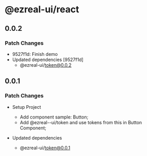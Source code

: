 # @ezreal-ui/react

## 0.0.2

### Patch Changes

- 9527f1d: Finish demo
- Updated dependencies [9527f1d]
  - @ezreal-ui/token@0.0.2

## 0.0.1

### Patch Changes

- Setup Project

  - Add component sample: Button;
  - Add @ezreal--ui/token and use tokens from this in Button Component;

- Updated dependencies
  - @ezreal-ui/token@0.0.1
